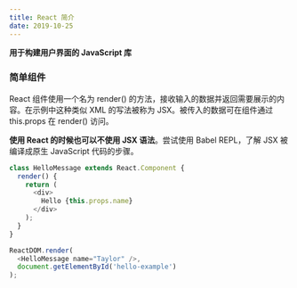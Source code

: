 ```yaml
---
title: React 简介
date: 2019-10-25
---
```


**用于构建用户界面的 JavaScript 库**

### 简单组件
React 组件使用一个名为 render() 的方法，接收输入的数据并返回需要展示的内容。在示例中这种类似 XML 的写法被称为 JSX。被传入的数据可在组件通过 this.props 在 render() 访问。

**使用 React 的时候也可以不使用 JSX 语法**。尝试使用 Babel REPL，了解 JSX 被编译成原生 JavaScript 代码的步骤。

<!---more--->

```js
class HelloMessage extends React.Component {
  render() {
    return (
      <div>
        Hello {this.props.name}
      </div>
    );
  }
}

ReactDOM.render(
  <HelloMessage name="Taylor" />,
  document.getElementById('hello-example')
);
```
